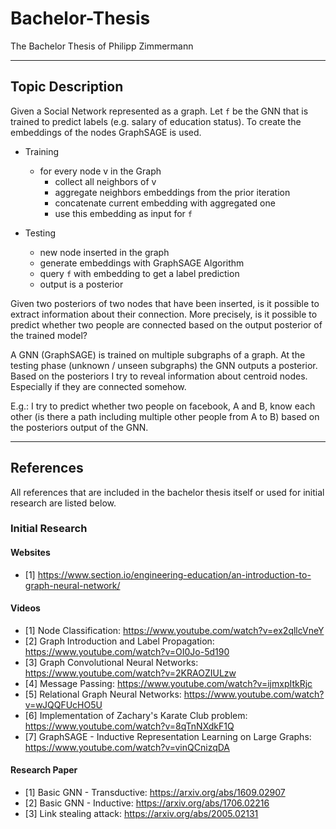 # Bachelor-Thesis
The Bachelor Thesis of Philipp Zimmermann

---

## Topic Description

Given a Social Network represented as a graph. Let `f` be the GNN that is trained to predict labels (e.g. salary of education status). To create the embeddings of the nodes GraphSAGE is used.

- Training
  - for every node v in the Graph
    - collect all neighbors of v
    - aggregate neighbors embeddings from the prior iteration
    - concatenate current embedding with aggregated one
    - use this embedding as input for `f`

- Testing
  - new node inserted in the graph
  - generate embeddings with GraphSAGE Algorithm
  - query `f` with embedding to get a label prediction
  - output is a posterior


Given two posteriors of two nodes that have been inserted, is it possible to extract information about their connection. More precisely, is it possible to predict whether two people are connected based on the output posterior of the trained model?


A GNN (GraphSAGE) is trained on multiple subgraphs of a graph. At the testing phase (unknown / unseen subgraphs) the GNN outputs a posterior. Based on the posteriors I try to reveal information about centroid nodes. Especially if they are connected somehow.

E.g.: I try to predict whether two people on facebook, A and B, know each other (is there a path including multiple other people from A to B) based on the posteriors output of the GNN.

---

## References
All references that are included in the bachelor thesis itself or used for initial research are listed below.

### Initial Research

#### Websites
- [1] https://www.section.io/engineering-education/an-introduction-to-graph-neural-network/

#### Videos
- [1] Node Classification: https://www.youtube.com/watch?v=ex2qllcVneY
- [2] Graph Introduction and Label Propagation: https://www.youtube.com/watch?v=OI0Jo-5d190
- [3] Graph Convolutional Neural Networks: https://www.youtube.com/watch?v=2KRAOZIULzw
- [4] Message Passing: https://www.youtube.com/watch?v=ijmxpItkRjc
- [5] Relational Graph Neural Networks: https://www.youtube.com/watch?v=wJQQFUcHO5U
- [6] Implementation of Zachary's Karate Club problem: https://www.youtube.com/watch?v=8qTnNXdkF1Q
- [7] GraphSAGE - Inductive Representation Learning on Large Graphs: https://www.youtube.com/watch?v=vinQCnizqDA

#### Research Paper
- [1] Basic GNN - Transductive: https://arxiv.org/abs/1609.02907
- [2] Basic GNN - Inductive: https://arxiv.org/abs/1706.02216
- [3] Link stealing attack: https://arxiv.org/abs/2005.02131
